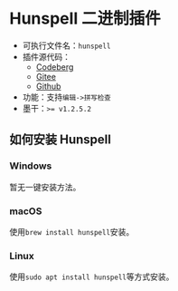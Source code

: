 # Hunspell 二进制插件

- 可执行文件名：`hunspell`
- 插件源代码：
  - [Codeberg](https://codeberg.org/XmacsLabs/mogan/src/branch/branch-1.2/TeXmacs/plugins/binary/progs/binary/hunspell.scm)
  - [Gitee](https://gitee.com/XmacsLabs/mogan/blob/branch-1.2/TeXmacs/plugins/binary/progs/binary/hunspell.scm)
  - [Github](https://github.com/XmacsLabs/mogan/blob/branch-1.2/TeXmacs/plugins/binary/progs/binary/hunspell.scm)
- 功能：支持`编辑->拼写检查`
- 墨干：`>= v1.2.5.2`

## 如何安装 Hunspell

### Windows

暂无一键安装方法。

### macOS

使用`brew install hunspell`安装。

### Linux

使用`sudo apt install hunspell`等方式安装。
